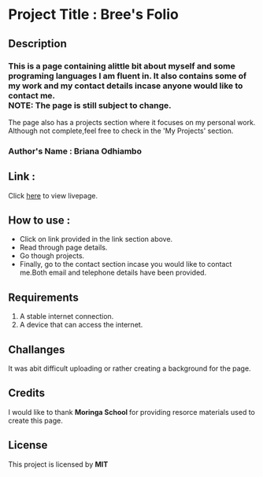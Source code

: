 # Project Title : Bree's Folio

## Description

### This is a page containing alittle bit about myself and some programing languages I am fluent in. It also contains some of my work  and my contact details incase anyone would like to contact me.<br><strong>NOTE:</strong> The page is still subject to change.
The page also has a projects section where it focuses on my personal work. Although not complete,feel free to check in the 'My Projects' section. 


### Author's Name : Briana Odhiambo

## Link : 
Click <a href="https://754bree.github.io/Personal-portfolio-page-redone-/"> here</a> to view livepage.

## How to use :
- Click on link provided in the link section above.<br>
- Read through page details.
- Go though projects.
- Finally, go to the contact section incase you would like to contact me.Both email and telephone details have been provided.

## Requirements
1. A stable internet connection.
2. A device that can access the internet.

## Challanges
 It was abit difficult uploading or rather creating a background for the page.

 ## Credits
 I would like to thank <strong>Moringa School </strong> for providing resorce materials used to create this page.

 ## License
 This project is licensed by <strong>MIT</strong>
 